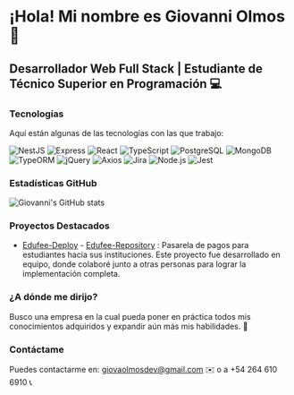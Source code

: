 # ¡Hola! Mi nombre es **Giovanni Olmos** 👋

## Desarrollador Web Full Stack | Estudiante de Técnico Superior en Programación 💻


### Tecnologías
Aquí están algunas de las tecnologías con las que trabajo:

![NestJS](https://img.shields.io/badge/NestJS-E0234E?style=for-the-badge&logo=nestjs&logoColor=white)
![Express](https://img.shields.io/badge/Express-000000?style=for-the-badge&logo=express&logoColor=white)
![React](https://img.shields.io/badge/React-61DAFB?style=for-the-badge&logo=react&logoColor=white)
![TypeScript](https://img.shields.io/badge/TypeScript-007ACC?style=for-the-badge&logo=typescript&logoColor=white)
![PostgreSQL](https://img.shields.io/badge/PostgreSQL-316192?style=for-the-badge&logo=postgresql&logoColor=white)
![MongoDB](https://img.shields.io/badge/MongoDB-47A248?style=for-the-badge&logo=mongodb&logoColor=white)
![TypeORM](https://img.shields.io/badge/TypeORM-FEAF00?style=for-the-badge&logo=typeorm&logoColor=white)
![jQuery](https://img.shields.io/badge/jQuery-0769AD?style=for-the-badge&logo=jquery&logoColor=white)
![Axios](https://img.shields.io/badge/Axios-5A29E4?style=for-the-badge&logo=axios&logoColor=white)
![Jira](https://img.shields.io/badge/Jira-0052CC?style=for-the-badge&logo=jira&logoColor=white)
![Node.js](https://img.shields.io/badge/Node.js-339933?style=for-the-badge&logo=nodedotjs&logoColor=white)
![Jest](https://img.shields.io/badge/Jest-C21325?style=for-the-badge&logo=jest&logoColor=white)

### Estadísticas GitHub
![Giovanni's GitHub stats](https://github-readme-stats.vercel.app/api?username=Giovaolmos&show_icons=true&theme=radical)

### Proyectos Destacados
- [Edufee-Deploy](https://edufee.vercel.app/) - [Edufee-Repository](https://github.com/MCEmilyMorales/Edufee-) : Pasarela de pagos para estudiantes hacia sus instituciones. Este proyecto fue desarrollado en equipo, donde colaboré junto a otras personas para lograr la implementación completa.

### ¿A dónde me dirijo?
Busco una empresa en la cual pueda poner en práctica todos mis conocimientos adquiridos y expandir aún más mis habilidades. 🎯

### Contáctame
Puedes contactarme en: [giovaolmosdev@gmail.com](mailto:giovaolmosdev@gmail.com) ✉️ o a +54 264 610 6910 📞
